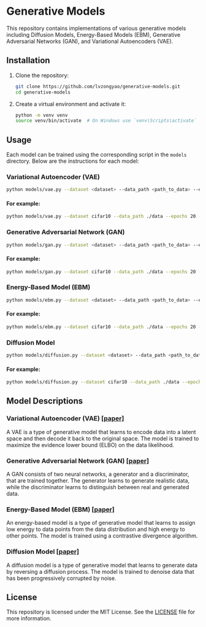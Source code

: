 # Generative Models

This repository contains implementations of various generative models including Diffusion Models, Energy-Based Models (EBM), Generative Adversarial Networks (GAN), and Variational Autoencoders (VAE).

## Installation

1. Clone the repository:
   ```bash
   git clone https://github.com/lvzongyao/generative-models.git
   cd generative-models
   ```

2. Create a virtual environment and activate it:
   ```bash
   python -m venv venv
   source venv/bin/activate  # On Windows use `venv\Scripts\activate`
   ```

<!--
3. Install the required dependencies:
   ```bash
   pip install -r requirements.txt
   ```
-->

## Usage

Each model can be trained using the corresponding script in the `models` directory. Below are the instructions for each model:

### Variational Autoencoder (VAE)
```bash
python models/vae.py --dataset <dataset> --data_path <path_to_data> --epochs <num_epochs> --batch_size <batch_size> --learning_rate <learning_rate> --latent_dim <latent_dim> --output_dir <output_dir>
```
#### For example:
```bash
python models/vae.py --dataset cifar10 --data_path ./data --epochs 20 --batch_size 64 --learning_rate 0.001 --latent_dim 20 --output_dir ./output
```

### Generative Adversarial Network (GAN)
```bash
python models/gan.py --dataset <dataset> --data_path <path_to_data> --epochs <num_epochs> --batch_size <batch_size> --learning_rate <learning_rate> --latent_dim <latent_dim> --output_dir <output_dir>
```
#### For example:
```bash
python models/gan.py --dataset cifar10 --data_path ./data --epochs 20 --batch_size 64 --learning_rate 0.0002 --latent_dim 100 --output_dir ./output
```

### Energy-Based Model (EBM)
```bash
python models/ebm.py --dataset <dataset> --data_path <path_to_data> --epochs <num_epochs> --batch_size <batch_size> --learning_rate <learning_rate> --latent_dim <latent_dim> --sample_steps <sample_steps> --step_size <step_size> --noise_scale <noise_scale> --output_dir <output_dir>
```
#### For example:
```bash
python models/ebm.py --dataset cifar10 --data_path ./data --epochs 20 --batch_size 64 --learning_rate 0.0001 --sample_steps 10 --step_size 0.01 --noise_scale 0.005 --output_dir ./output
```

### Diffusion Model
```bash
python models/diffusion.py --dataset <dataset> --data_path <path_to_data> --epochs <num_epochs> --batch_size <batch_size> --learning_rate <learning_rate> --timesteps <timesteps> --output_dir <output_dir>
```
#### For example:
```bash
python models/diffusion.py --dataset cifar10 --data_path ./data --epochs 20 --batch_size 64 --learning_rate 0.0001 --timesteps 1000 --output_dir ./output
```

## Model Descriptions

### Variational Autoencoder (VAE) [[paper]](https://arxiv.org/abs/1312.6114)
A VAE is a type of generative model that learns to encode data into a latent space and then decode it back to the original space. The model is trained to maximize the evidence lower bound (ELBO) on the data likelihood.

### Generative Adversarial Network (GAN) [[paper]](https://arxiv.org/abs/1406.2661)
A GAN consists of two neural networks, a generator and a discriminator, that are trained together. The generator learns to generate realistic data, while the discriminator learns to distinguish between real and generated data.

### Energy-Based Model (EBM) [[paper]](https://www.researchgate.net/profile/Marcaurelio-Ranzato/publication/216792742_A_Tutorial_on_Energy-Based_Learning/links/0912f50c6862425435000000/A-Tutorial-on-Energy-Based-Learning.pdf)
An energy-based model is a type of generative model that learns to assign low energy to data points from the data distribution and high energy to other points. The model is trained using a contrastive divergence algorithm.

### Diffusion Model [[paper]](https://arxiv.org/abs/2006.11239)
A diffusion model is a type of generative model that learns to generate data by reversing a diffusion process. The model is trained to denoise data that has been progressively corrupted by noise.

## License

This repository is licensed under the MIT License. See the [LICENSE](LICENSE) file for more information.
